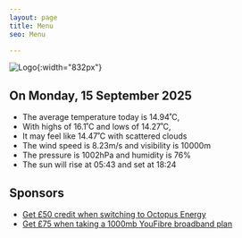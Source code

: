 ```yaml
---
layout: page
title: Menu
seo: Menu

---
```


![Logo](/images/logo.jpg){:width="832px"}

<!-- weather_marker starts -->
## On Monday, 15 September 2025

- The average temperature today is 14.94˚C,
- With highs of 16.1˚C and lows of 14.27˚C,
- It may feel like 14.47˚C with scattered clouds
- The wind speed is 8.23m/s and visibility is 10000m
- The pressure is 1002hPa and humidity is 76%
- The sun will rise at 05:43 and set at 18:24

<!-- weather_marker ends -->

## Sponsors

- [Get £50 credit when switching to Octopus Energy](https://bit.ly/3oD1nnS)
- [Get £75 when taking a 1000mb YouFibre broadband plan](https://aklam.io/91zWhU?)
